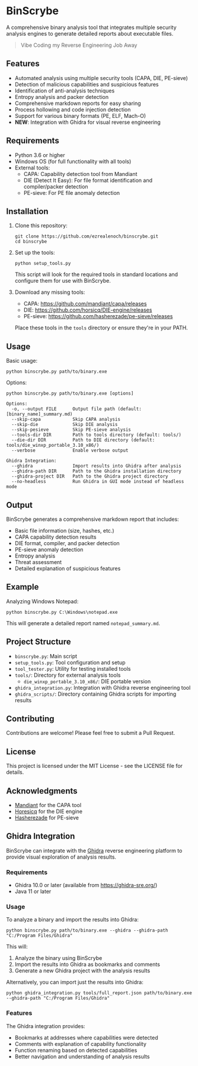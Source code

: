 # BinScrybe

A comprehensive binary analysis tool that integrates multiple security analysis engines to generate detailed reports about executable files.

> Vibe Coding my Reverse Engineering Job Away

## Features

- Automated analysis using multiple security tools (CAPA, DIE, PE-sieve)
- Detection of malicious capabilities and suspicious features
- Identification of anti-analysis techniques
- Entropy analysis and packer detection
- Comprehensive markdown reports for easy sharing
- Process hollowing and code injection detection
- Support for various binary formats (PE, ELF, Mach-O)
- **NEW**: Integration with Ghidra for visual reverse engineering

## Requirements

- Python 3.6 or higher
- Windows OS (for full functionality with all tools)
- External tools:
  - CAPA: Capability detection tool from Mandiant
  - DIE (Detect It Easy): For file format identification and compiler/packer detection
  - PE-sieve: For PE file anomaly detection

## Installation

1. Clone this repository:
   ```
   git clone https://github.com/ezrealenoch/binscrybe.git
   cd binscrybe
   ```

2. Set up the tools:
   ```
   python setup_tools.py
   ```
   This script will look for the required tools in standard locations and configure them for use with BinScrybe.

3. Download any missing tools:
   - CAPA: https://github.com/mandiant/capa/releases
   - DIE: https://github.com/horsicq/DIE-engine/releases
   - PE-sieve: https://github.com/hasherezade/pe-sieve/releases

   Place these tools in the `tools` directory or ensure they're in your PATH.

## Usage

Basic usage:
```
python binscrybe.py path/to/binary.exe
```

Options:
```
python binscrybe.py path/to/binary.exe [options]

Options:
  -o, --output FILE      Output file path (default: [binary_name]_summary.md)
  --skip-capa            Skip CAPA analysis
  --skip-die             Skip DIE analysis
  --skip-pesieve         Skip PE-sieve analysis
  --tools-dir DIR        Path to tools directory (default: tools/)
  --die-dir DIR          Path to DIE directory (default: tools/die_winxp_portable_3.10_x86/)
  --verbose              Enable verbose output

Ghidra Integration:
  --ghidra               Import results into Ghidra after analysis
  --ghidra-path DIR      Path to the Ghidra installation directory
  --ghidra-project DIR   Path to the Ghidra project directory
  --no-headless          Run Ghidra in GUI mode instead of headless mode
```

## Output

BinScrybe generates a comprehensive markdown report that includes:

- Basic file information (size, hashes, etc.)
- CAPA capability detection results
- DIE format, compiler, and packer detection
- PE-sieve anomaly detection
- Entropy analysis
- Threat assessment
- Detailed explanation of suspicious features

## Example

Analyzing Windows Notepad:
```
python binscrybe.py C:\Windows\notepad.exe
```

This will generate a detailed report named `notepad_summary.md`.

## Project Structure

- `binscrybe.py`: Main script
- `setup_tools.py`: Tool configuration and setup
- `tool_tester.py`: Utility for testing installed tools
- `tools/`: Directory for external analysis tools
  - `die_winxp_portable_3.10_x86/`: DIE portable version
- `ghidra_integration.py`: Integration with Ghidra reverse engineering tool
- `ghidra_scripts/`: Directory containing Ghidra scripts for importing results

## Contributing

Contributions are welcome! Please feel free to submit a Pull Request.

## License

This project is licensed under the MIT License - see the LICENSE file for details.

## Acknowledgments

- [Mandiant](https://github.com/mandiant) for the CAPA tool
- [Horesicq](https://github.com/horsicq) for the DIE engine
- [Hasherezade](https://github.com/hasherezade) for PE-sieve

## Ghidra Integration

BinScrybe can integrate with the [Ghidra](https://ghidra-sre.org/) reverse engineering platform to provide visual exploration of analysis results.

### Requirements

- Ghidra 10.0 or later (available from https://ghidra-sre.org/)
- Java 11 or later

### Usage

To analyze a binary and import the results into Ghidra:

```
python binscrybe.py path/to/binary.exe --ghidra --ghidra-path "C:/Program Files/Ghidra"
```

This will:
1. Analyze the binary using BinScrybe
2. Import the results into Ghidra as bookmarks and comments
3. Generate a new Ghidra project with the analysis results

Alternatively, you can import just the results into Ghidra:

```
python ghidra_integration.py tools/full_report.json path/to/binary.exe --ghidra-path "C:/Program Files/Ghidra"
```

### Features

The Ghidra integration provides:
- Bookmarks at addresses where capabilities were detected
- Comments with explanation of capability functionality
- Function renaming based on detected capabilities
- Better navigation and understanding of analysis results
